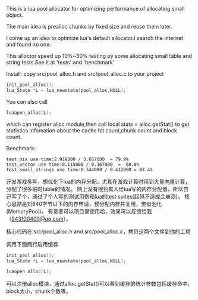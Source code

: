 This is a lua pool allocator for optimizing performance of allocating small object.

The main idea is prealloc chunks by fixed size and reuse them later.

I come up an idea to optimize lua's default allocator.I search the internet and found no one.

This alloctor speed up 10%~30% testing by some allocating small table and string tests.See it at 'tests' and 'benchmark' 

Install:
copy src/pool_alloc.h and src/pool_alloc.c to your project 

```c
init_pool_alloc();
lua_State *L = lua_newstate(pool_alloc,NULL);
```

You can also call
```c
luaopen_alloc(L);
```
which can register alloc module,then call 
local stats = alloc.getStat()
to get statistics infomation about the cache hit count,chunk count and block count.


Benchmark:

```
test_mix use time:2.919000 / 3.657000  = 79.9%
test_vector use time:0.115000 / 0.167000  =  68.8%
test_small_strings use time:0.344000 / 0.412000 = 83.4%
```



开发游戏多年，想优化下lua的内存分配，尤其在游戏计算时用到大量向量计算，分配了很多临时table的情况。
网上没有搜到有人给lua写的内存分配器，所以自己写了个，通过了个人写的测试用例和lua的test suites(起码不造成会崩溃)。
核心思路是对640字节以下的内存申请，预分配内存并复用，类似池化(MemoryPool)。
有意者可以项目里使用哈，效果可以反馈给我（943100400@qq.com）。



核心代码在 src/pool_alloc.h and src/pool_alloc.c，拷贝这两个文件到你的工程

调用下面两行启用缓存
```c
init_pool_alloc();
lua_State *L = lua_newstate(pool_alloc,NULL);
```


```c
luaopen_alloc(L);
```
可以注册alloc模块，通过alloc.getStat()可以看到缓存的统计参数包括缓存命中，block大小，chunk个数等。
